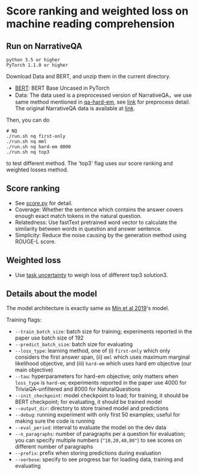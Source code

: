 # Score ranking and weighted loss on machine reading comprehension

## Run on NarrativeQA

```
python 3.5 or higher
PyTorch 1.1.0 or higher
```

Download Data and BERT, and unzip them in the current directory.

- [BERT][bert-model-link]: BERT Base Uncased in PyTorch
- Data: The data used is a preprocessed version of NarrativeQA，we use same method mentioned in [qa-hard-em](https://github.com/shmsw25/qa-hard-em), see [link](https://github.com/QHZSS/SRAWL/blob/master/code_for_mrc/convert_narrative2squad.py) for preprocess detail. The original NarrativeQA data is available at [link](https://github.com/deepmind/narrativeqa).

Then, you can do
```
# NQ
./run.sh nq first-only
./run.sh nq mml
./run.sh nq hard-em 8000
./run.sh nq top3
```
to test different method. The 'top3' flag uses our score ranking and weighted losses method.


## Score ranking
- See [score.py](score.py) for detail.
- Coverage: Whether the sentence which contains the answer covers enough exact match tokens in the natural question.
- Relatedness: Use fastText pretrained word vector to calculate the similarity between words in question and answer sentence.
- Simplicity: Reduce the noise causing by the generation method using ROUGE-L score.

## Weighted loss
- Use [task uncertainty](https://arxiv.org/abs/1705.07115v3) to weigh loss of different top3 solution3.

## Details about the model
The model architecture is exactly same as [Min et al 2019][acl-paper]'s model.

Training flags:

- `--train_batch_size`: batch size for training; experiments reported in the paper use batch size of 192
- `--predict_batch_size`: batch size for evaluating
- `--loss_type`: learning method, one of
            (i) `first-only` which only considers the first answer span,
            (ii) `mml` which uses maximum marginal likelihood objective, and
            (iii) `hard-em` which uses hard em objective (our main objective)
- `--tau`: hyperparameters for hard-em objective; only matters when `loss_type` is `hard-em`; experiments reported in the paper use 4000 for TriviaQA-unfiltered and 8000 for NaturalQuestions
- `--init_checkpoint`: model checkpoint to load; for training, it should be BERT checkpoint; for evaluating, it should be trained model
- `--output_dir`: directory to store trained model and predictions
- `--debug`: running experiment with only first 50 examples; useful for making sure the code is running
- `--eval_period`: interval to evaluate the model on the dev data
- `--n_paragraphs`: number of paragraphs per a question for evaluation; you can specify multiple numbers (`"10,20,40,80"`) to see scores on different number of paragraphs
- `--prefix`: prefix when storing predictions during evaluation
- `--verbose`: specify to see progress bar for loading data, training and evaluating


[bert-model-link]: https://drive.google.com/file/d/1XaMX-u5ZkWGH3f0gPrDtrBK1lKDU-QFk/view?usp=sharing
[acl-paper]: https://arxiv.org/pdf/1906.02900.pdf



